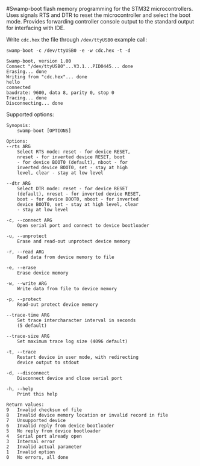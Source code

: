#Swamp-boot
flash memory programming for the STM32 microcontrollers. Uses signals RTS and DTR to reset the microcontroller and select the boot mode. Provides forwarding controller console output to the standard output for interfacing with IDE.

Write `cdc.hex` the file through `/dev/ttyUSB0` example call:

```
swamp-boot -c /dev/ttyUSB0 -e -w cdc.hex -t -d

Swamp-boot, version 1.00
Connect "/dev/ttyUSB0"...V3.1...PID0445... done
Erasing... done
Writing from "cdc.hex"... done
hello
connected
baudrate: 9600, data 8, parity 0, stop 0
Tracing... done
Disconnecting... done
```

Supported options:

```
Synopsis:
	swamp-boot [OPTIONS] 

Options:
--rts ARG
	Select RTS mode: reset - for device RESET,
	nreset - for inverted device RESET, boot
	- for device BOOT0 (default), nboot - for
	inverted device BOOT0, set - stay at high
	level, clear - stay at low level

--dtr ARG
	Select DTR mode: reset - for device RESET
	(default), nreset - for inverted device RESET,
	boot - for device BOOT0, nboot - for inverted
	device BOOT0, set - stay at high level, clear
	- stay at low level

-c, --connect ARG
	Open serial port and connect to device bootloader

-u, --unprotect
	Erase and read-out unprotect device memory

-r, --read ARG
	Read data from device memory to file

-e, --erase
	Erase device memory

-w, --write ARG
	Write data from file to device memory

-p, --protect
	Read-out protect device memory

--trace-time ARG
	Set trace intercharacter interval in seconds
	(5 default)

--trace-size ARG
	Set maximum trace log size (4096 default)

-t, --trace
	Restart device in user mode, with redirecting
	device output to stdout

-d, --disconnect
	Disconnect device and close serial port

-h, --help
	Print this help

Return values:
9	Invalid checksum of file
8	Invalid device memory location or invalid record in file
7	Unsupported device
6	Invalid reply from device bootloader
5	No reply from device bootloader
4	Serial port already open
3	Internal error
2	Invalid actual parameter
1	Invalid option
0	No errors, all done
```
